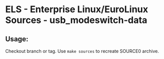 # ELS - Enterprise Linux/EuroLinux Sources - usb_modeswitch-data
 
## Usage:
  Checkout branch or tag. Use `make sources` to recreate  SOURCE0 archive.
